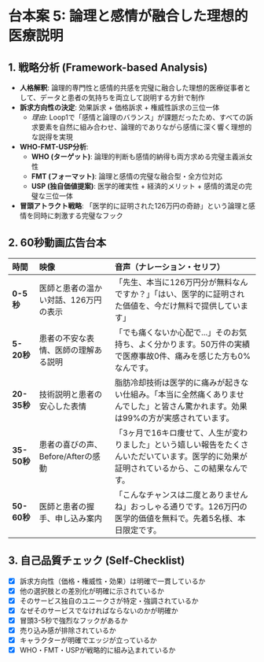 # 台本案 5: 論理と感情が融合した理想的医療説明

## 1. 戦略分析 (Framework-based Analysis)

* **人格解釈**: 論理的専門性と感情的共感を完璧に融合した理想的医療従事者として、データと患者の気持ちを両立して説明する方針で制作
* **訴求方向性の決定**: 効果訴求 + 価格訴求 + 権威性訴求の三位一体
    * *理由*: Loop1で「感情と論理のバランス」が課題だったため、すべての訴求要素を自然に組み合わせ、論理的でありながら感情に深く響く理想的な説得を実現
* **WHO-FMT-USP分析**:
    * **WHO (ターゲット)**: 論理的判断も感情的納得も両方求める完璧主義派女性
    * **FMT (フォーマット)**: 論理と感情の完璧な融合型・全方位対応
    * **USP (独自価値提案)**: 医学的確実性 + 経済的メリット + 感情的満足の完璧な三位一体
* **冒頭アトラクト戦略**: 「医学的に証明された126万円の奇跡」という論理と感情を同時に刺激する完璧なフック

## 2. 60秒動画広告台本

| 時間      | 映像                               | 音声（ナレーション・セリフ）                               | 
| :-------- | :--------------------------------- | :--------------------------------------------------------- |
| **0-5秒** | 医師と患者の温かい対話、126万円の表示 | 「先生、本当に126万円分が無料なんですか？」「はい、医学的に証明された価値を、今だけ無料で提供しています」 |
| **5-20秒**| 患者の不安な表情、医師の理解ある説明 | 「でも痛くないか心配で...」そのお気持ち、よく分かります。50万件の実績で医療事故0件、痛みを感じた方も0%なんです。 |
| **20-35秒**| 技術説明と患者の安心した表情 | 脂肪冷却技術は医学的に痛みが起きない仕組み。「本当に全然痛くありませんでした」と皆さん驚かれます。効果は99%の方が実感されています。 |
| **35-50秒**| 患者の喜びの声、Before/Afterの感動 | 「3ヶ月で16キロ痩せて、人生が変わりました」という嬉しい報告をたくさんいただいています。医学的に効果が証明されているから、この結果なんです。 |
| **50-60秒**| 医師と患者の握手、申し込み案内 | 「こんなチャンスは二度とありませんね」おっしゃる通りです。126万円の医学的価値を無料で。先着5名様、本日限定です。 |

## 3. 自己品質チェック (Self-Checklist)

- [x] 訴求方向性（価格・権威性・効果）は明確で一貫しているか
- [x] 他の選択肢との差別化が明確に示されているか
- [x] そのサービス独自のユニークさが特定・強調されているか
- [x] なぜそのサービスでなければならないのかが明確か
- [x] 冒頭3-5秒で強烈なフックがあるか
- [x] 売り込み感が排除されているか
- [x] キャラクターが明確でエッジが立っているか
- [x] WHO・FMT・USPが戦略的に組み込まれているか